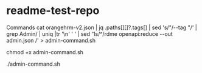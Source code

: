 # readme-test-repo

Commands
cat orangehrm-v2.json | jq .paths[][]?.tags[] | sed 's/"/--tag "/' | grep Admin/ | uniq |tr '\n' ' ' | sed '1s/^/rdme openapi:reduce --out admin.json /' > admin-command.sh

chmod +x admin-command.sh

./admin-command.sh